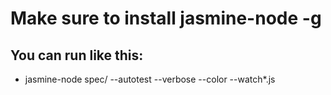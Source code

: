 # Make sure to install jasmine-node -g

## You can run like this:
* jasmine-node spec/ --autotest --verbose --color --watch*.js